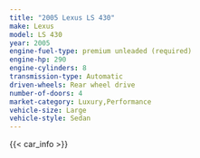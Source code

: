 ```yaml
---
title: "2005 Lexus LS 430"
make: Lexus
model: LS 430
year: 2005
engine-fuel-type: premium unleaded (required)
engine-hp: 290
engine-cylinders: 8
transmission-type: Automatic
driven-wheels: Rear wheel drive
number-of-doors: 4
market-category: Luxury,Performance
vehicle-size: Large
vehicle-style: Sedan
---
```


{{< car_info >}}
